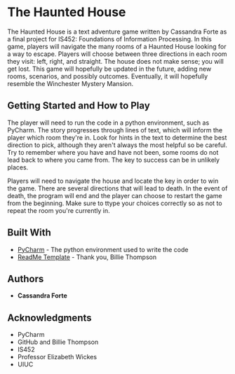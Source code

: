 # The Haunted House
The Haunted House is a text adventure game written by Cassandra Forte as a final project for IS452: Foundations of Information Processing. In this game, players will navigate the many rooms of a Haunted House looking for a way to escape. Players will choose between three directions in each room they visit: left, right, and straight. The house does not make sense; you will get lost. This game will hopefully be updated in the future, adding new rooms, scenarios, and possibly outcomes. 
Eventually, it will hopefully resemble the Winchester Mystery Mansion. 

## Getting Started and How to Play

The player will need to run the code in a python environment, such as PyCharm. The story progresses through lines of text, which will inform the player which room they're in. Look for hints in the text to determine the best direction to pick, although they aren't always the most helpful so be careful. Try to remember where you have and have not been, some rooms do not lead back to where you came from. The key to success can be in unlikely places. 

Players will need to navigate the house and locate the key in order to win the game. There are several directions that will lead to death. In the event of death, the program will end and the player can choose to restart the game from the beginning. Make sure to ttype your choices correctly so as not to repeat the room you're currently in. 


## Built With

* [PyCharm](https://www.jetbrains.com/pycharm/) - The python environment used to write the code
* [ReadMe Template](https://gist.github.com/PurpleBooth/109311bb0361f32d87a2) - Thank you, Billie Thompson



## Authors

* **Cassandra Forte** 


## Acknowledgments

* PyCharm
* GitHub and Billie Thompson 
* IS452
* Professor Elizabeth Wickes
* UIUC

